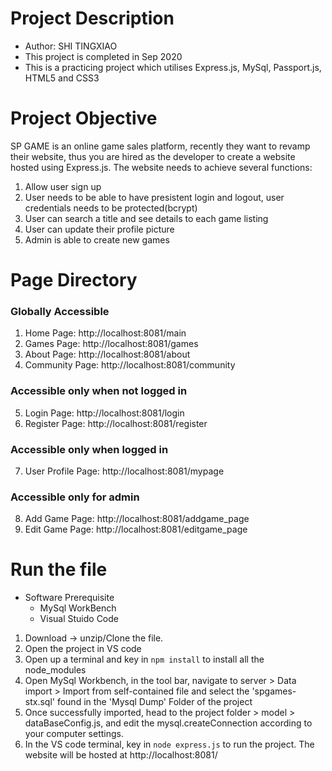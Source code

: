 # Project Description
 - Author: SHI TINGXIAO 
 - This project is completed in Sep 2020
 - This is a practicing project which utilises Express.js, MySql, Passport.js, HTML5 and CSS3

# Project Objective
SP GAME is an online game sales platform, recently they want to revamp their website, thus you are hired as the developer to create a website hosted using Express.js.
The website needs to achieve several functions:
 1) Allow user sign up
 2) User needs to be able to have presistent login and logout, user credentials needs to be protected(bcrypt)
 3) User can search a title and see details to each game listing
 4) User can update their profile picture
 5) Admin is able to create new games

# Page Directory
### Globally Accessible
 1)	Home Page: http://localhost:8081/main
 2)	Games Page: http://localhost:8081/games
 3)	About Page: http://localhost:8081/about
 4)	Community Page: http://localhost:8081/community
### Accessible only when not logged in
 5)	Login Page: http://localhost:8081/login
 6)	Register Page: http://localhost:8081/register
### Accessible only when logged in
 7)	User Profile Page: http://localhost:8081/mypage
### Accessible only for admin
 8)	Add Game Page: http://localhost:8081/addgame_page
 9)	Edit Game Page: http://localhost:8081/editgame_page
 


# Run the file
 - Software Prerequisite
    - MySql WorkBench 
    - Visual Stuido Code
 1) Download -> unzip/Clone the file. 
 2) Open the project in VS code
 3) Open up a terminal and key in ```npm install``` to install all the node_modules
 4) Open MySql Workbench, in the tool bar, navigate to server > Data import > Import from self-contained file and select the 'spgames-stx.sql' found in the 'Mysql Dump' Folder of the project
 5) Once successfully imported, head to the project folder > model > dataBaseConfig.js, and edit the mysql.createConnection according to your computer settings.
 6) In the VS code terminal, key in ```node express.js``` to run the project. The website will be hosted at http://localhost:8081/

